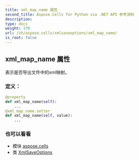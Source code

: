 ```yaml
---
title: xml_map_name 属性
second_title: Aspose.Cells for Python via .NET API 参考资料
description:
type: docs
weight: 170
url: /zh/aspose.cells/xmlsaveoptions/xml_map_name/
is_root: false
---
```

## xml_map_name 属性

表示是否导出文件中的xml映射。
### 定义：
```python
@property
def xml_map_name(self):
    ...
@xml_map_name.setter
def xml_map_name(self, value):
    ...
```

### 也可以看看
* 模块 [aspose.cells](../../)
* 类 [XmlSaveOptions](/cells/python-net/zh/aspose.cells/xmlsaveoptions)
